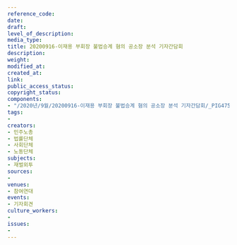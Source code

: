 ```yaml
---
reference_code: 
date: 
draft: 
level_of_description: 
media_type: 
title: 20200916-이재용 부회장 불법승계 혐의 공소장 분석 기자간담회
description: 
weight: 
modified_at: 
created_at: 
link: 
public_access_status: 
copyright_status: 
components:
- "/2020년/9월/20200916-이재용 부회장 불법승계 혐의 공소장 분석 기자간담회/_PIG4756.JPG"
tags:
- 
creators:
- 민주노총
- 법률단체
- 사회단체
- 노동단체
subjects:
- 재벌외투
sources:
- 
venues:
- 참여연대
events:
- 기자회견
culture_workers:
- 
issues:
- 
---
```

